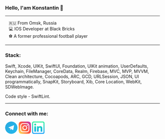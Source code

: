 ### Hello, I'am Konstantin 👋
___

&nbsp; &nbsp;🇷🇺 From Omsk, Russia
<br /> &nbsp; &nbsp;💻 IOS Developer at Black Bricks
<br /> &nbsp; &nbsp;⚽️ A former professional football player

___

### Stack:
Swift, Xcode, UIKit, SwiftUI, Foundation, UIKit animation, UserDefaults, Keychain, FileManager, CoreData, Realm, Firebase, MVC, MVP, MVVM, Clean architecture, Cocoapods, ARC, GCD, URLSession, JSON, UI programmatically, SnapKit, Storyboard, Xib, Core Location, WebKit, SDWebImage.

Сode style - SwiftLint.
___

### Connect with me:


[<img src="https://github.com/Dmitrievskij90/Dmitrievskij90/blob/main/Assets/telegram.png" height='40'>][telegram]
[<img src="https://github.com/Dmitrievskij90/Dmitrievskij90/blob/main/Assets/instagram.png" height='40'>][instagram]
[<img src="https://github.com/Dmitrievskij90/Dmitrievskij90/blob/main/Assets/linkedin.png" height='40'>][linkedin]

[linkedin]: https://www.linkedin.com/in/константин-дмитриевский-7b4b59203
[instagram]: https://instagram.com/dmitrievskiy_k
[telegram]: https://t.me/Dmitrievskij90
